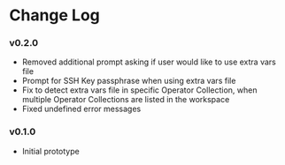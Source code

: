 # Change Log

### v0.2.0
- Removed additional prompt asking if user would like to use extra vars file
- Prompt for SSH Key passphrase when using extra vars file
- Fix to detect extra vars file in specific Operator Collection, when multiple Operator Collections are listed in the workspace
- Fixed undefined error messages

### v0.1.0
- Initial prototype